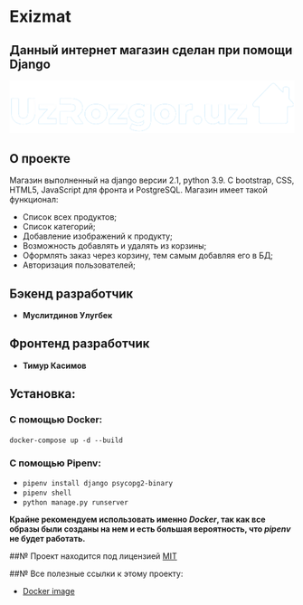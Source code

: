 # Exizmat

## Данный интернет магазин сделан при помощи Django
<img src="./static/img/logo.png" alt="Главная страница">

## О проекте

Магазин выполненный на django версии 2.1, python 3.9. С bootstrap, CSS, HTML5, JavaScript для фронта и PostgreSQL.
Магазин имеет такой функционал:

- Список всех продуктов;
- Список категорий;
- Добавление изображений к продукту;
- Возможность добавлять и удалять из корзины;
- Оформлять заказ через корзину, тем самым добавляя его в БД;
- Авторизация пользователей;

## Бэкенд разработчик

* **Муслитдинов Улугбек**

## Фронтенд разработчик

* **Тимур Касимов**

## Установка:
### С помощью Docker:

```docker-compose up -d --build```

### С помощью Pipenv:

* ```pipenv install django psycopg2-binary```
* ```pipenv shell```
* ```python manage.py runserver```

**Крайне рекомендуем использовать именно _Docker_, так как все образы были созданы на нем и есть большая вероятность, что _pipenv_ не будет работать.**

##№ Проект находится под лицензией [MIT](https://github.com/WEBGROUP-TUJ/Rozgor/blob/main/LICENSE)

##№ Все полезные ссылки к этому проекту:
* [Docker image](https://hub.docker.com/repository/docker/ulugbekus/rozgor)
